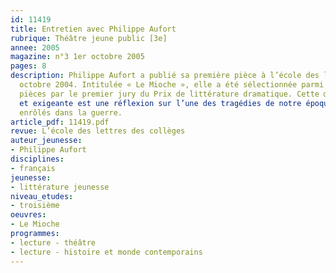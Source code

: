 ```yaml
---
id: 11419
title: Entretien avec Philippe Aufort
rubrique: Théâtre jeune public [3e]
annee: 2005
magazine: n°3 1er octobre 2005
pages: 8
description: Philippe Aufort a publié sa première pièce à l’école des loisirs, en
  octobre 2004. Intitulée « Le Mioche », elle a été sélectionnée parmi les cinq meilleures
  pièces par le premier jury du Prix de littérature dramatique. Cette œuvre forte
  et exigeante est une réflexion sur l’une des tragédies de notre époque : les enfants
  enrôlés dans la guerre.
article_pdf: 11419.pdf
revue: L’école des lettres des collèges
auteur_jeunesse:
- Philippe Aufort
disciplines:
- français
jeunesse:
- littérature jeunesse
niveau_etudes:
- troisième
oeuvres:
- Le Mioche
programmes:
- lecture - théâtre
- lecture - histoire et monde contemporains
---
```

